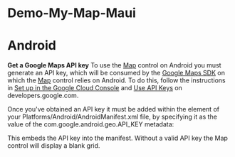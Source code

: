 # Demo-My-Map-Maui
# Android
**Get a Google Maps API key**
To use the [Map](https://learn.microsoft.com/en-us/dotnet/api/microsoft.maui.controls.maps.map) control on Android you must generate an API key, which will be consumed by the [Google Maps SDK](https://developers.google.com/maps/documentation/android/) on which the [Map](https://learn.microsoft.com/en-us/dotnet/api/microsoft.maui.controls.maps.map) control relies on Android. To do this, follow the instructions in [Set up in the Google Cloud Console](https://developers.google.com/maps/documentation/android-sdk/cloud-setup) and [Use API Keys](https://developers.google.com/maps/documentation/android-sdk/get-api-key) on developers.google.com.

Once you've obtained an API key it must be added within the <application> element of your Platforms/Android/AndroidManifest.xml file, by specifying it as the value of the com.google.android.geo.API_KEY metadata:

 
<application android:allowBackup="true" android:icon="@mipmap/appicon" android:roundIcon="@mipmap/appicon_round" android:supportsRtl="true">
  <meta-data android:name="com.google.android.geo.API_KEY" android:value="PASTE-YOUR-API-KEY-HERE" />
</application>
  
  
This embeds the API key into the manifest. Without a valid API key the Map control will display a blank grid.

 
